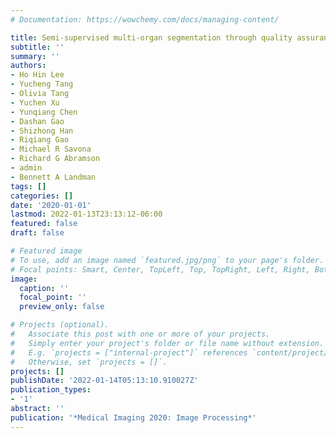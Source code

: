 ```yaml
---
# Documentation: https://wowchemy.com/docs/managing-content/

title: Semi-supervised multi-organ segmentation through quality assurance supervision
subtitle: ''
summary: ''
authors:
- Ho Hin Lee
- Yucheng Tang
- Olivia Tang
- Yuchen Xu
- Yunqiang Chen
- Dashan Gao
- Shizhong Han
- Riqiang Gao
- Michael R Savona
- Richard G Abramson
- admin
- Bennett A Landman
tags: []
categories: []
date: '2020-01-01'
lastmod: 2022-01-13T23:13:12-06:00
featured: false
draft: false

# Featured image
# To use, add an image named `featured.jpg/png` to your page's folder.
# Focal points: Smart, Center, TopLeft, Top, TopRight, Left, Right, BottomLeft, Bottom, BottomRight.
image:
  caption: ''
  focal_point: ''
  preview_only: false

# Projects (optional).
#   Associate this post with one or more of your projects.
#   Simply enter your project's folder or file name without extension.
#   E.g. `projects = ["internal-project"]` references `content/project/deep-learning/index.md`.
#   Otherwise, set `projects = []`.
projects: []
publishDate: '2022-01-14T05:13:10.910027Z'
publication_types:
- '1'
abstract: ''
publication: '*Medical Imaging 2020: Image Processing*'
---
```

